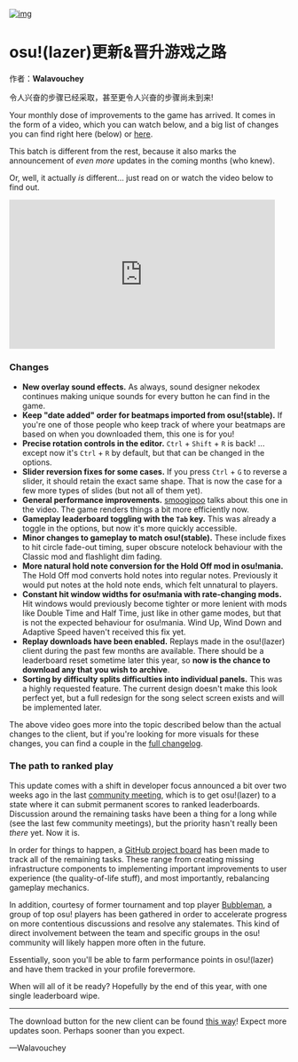 [<img src="https://i.ppy.sh/271e5ea3ba6d770ab5547853115e9e6d8168abbe/68747470733a2f2f6f73752e7070792e73682f77696b692f696d616765732f7368617265642f6e6577732f323032332d30392d30382d6f73756c617a65722d757064617465732d7468652d706174682d746f2d72616e6b65642d706c61792f62616e6e65722e6a7067" alt="img">](https://osu.ppy.sh/home/news/2023-09-08-osulazer-updates-the-path-to-ranked-play)

# osu!(lazer)更新&晋升游戏之路

作者：**Walavouchey**

令人兴奋的步骤已经采取，甚至更令人兴奋的步骤尚未到来!

Your monthly dose of improvements to the game has arrived. It comes in the form of a video, which you can watch below, and a big list of changes you can find right here (below) or [here](https://osu.ppy.sh/home/changelog/lazer/2023.908.0).

This batch is different from the rest, because it also marks the announcement of *even more* updates in the coming months (who knew).

Or, well, it actually *is* different... just read on or watch the video below to find out.

<iframe width="95%" src="https://www.youtube.com/embed/crkT0aaowKQ" frameborder="0" allowfullscreen="" style="box-sizing: border-box; border: none; max-width: 100%; aspect-ratio: 16 / 9;"></iframe>

### Changes

- **New overlay sound effects.** As always, sound designer nekodex continues making unique sounds for every button he can find in the game.
- **Keep "date added" order for beatmaps imported from osu!(stable).** If you're one of those people who keep track of where your beatmaps are based on when you downloaded them, this one is for you!
- **Precise rotation controls in the editor.** `Ctrl` + `Shift` + `R` is back! ... except now it's `Ctrl` + `R` by default, but that can be changed in the options.
- **Slider reversion fixes for some cases.** If you press `Ctrl` + `G` to reverse a slider, it should retain the exact same shape. That is now the case for a few more types of slides (but not all of them yet).
- **General performance improvements.** [smoogipoo](https://osu.ppy.sh/users/1040328) talks about this one in the video. The game renders things a bit more efficiently now.
- **Gameplay leaderboard toggling with the `Tab` key.** This was already a toggle in the options, but now it's more quickly accessible.
- **Minor changes to gameplay to match osu!(stable).** These include fixes to hit circle fade-out timing, super obscure notelock behaviour with the Classic mod and flashlight dim fading.
- **More natural hold note conversion for the Hold Off mod in osu!mania.** The Hold Off mod converts hold notes into regular notes. Previously it would put notes at the hold note ends, which felt unnatural to players.
- **Constant hit window widths for osu!mania with rate-changing mods.** Hit windows would previously become tighter or more lenient with mods like Double Time and Half Time, just like in other game modes, but that is not the expected behaviour for osu!mania. Wind Up, Wind Down and Adaptive Speed haven't received this fix yet.
- **Replay downloads have been enabled.** Replays made in the osu!(lazer) client during the past few months are available. There should be a leaderboard reset sometime later this year, so **now is the chance to download any that you wish to archive**.
- **Sorting by difficulty splits difficulties into individual panels.** This was a highly requested feature. The current design doesn't make this look perfect yet, but a full redesign for the song select screen exists and will be implemented later.

The above video goes more into the topic described below than the actual changes to the client, but if you're looking for more visuals for these changes, you can find a couple in the [full changelog](https://osu.ppy.sh/home/changelog/lazer/2023.908.0).

### The path to ranked play

This update comes with a shift in developer focus announced a bit over two weeks ago in the last [community meeting](https://osu.ppy.sh/wiki/en/Community/osu!_community_meetings), which is to get osu!(lazer) to a state where it can submit permanent scores to ranked leaderboards. Discussion around the remaining tasks have been a thing for a long while (see the last few community meetings), but the priority hasn't really been *there* yet. Now it is.

In order for things to happen, a [GitHub project board](https://github.com/orgs/ppy/projects/13) has been made to track all of the remaining tasks. These range from creating missing infrastructure components to implementing important improvements to user experience (the quality-of-life stuff), and most importantly, rebalancing gameplay mechanics.

In addition, courtesy of former tournament and top player [Bubbleman](https://osu.ppy.sh/users/5182050), a group of top osu! players has been gathered in order to accelerate progress on more contentious discussions and resolve any stalemates. This kind of direct involvement between the team and specific groups in the osu! community will likely happen more often in the future.

Essentially, soon you'll be able to farm performance points in osu!(lazer) and have them tracked in your profile forevermore.

When will all of it be ready? Hopefully by the end of this year, with one single leaderboard wipe.

------

The download button for the new client can be found [this way](https://osu.ppy.sh/home/download)! Expect more updates soon. Perhaps sooner than you expect.

—Walavouchey

